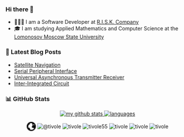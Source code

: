 ### Hi there 👋

- 👨🏻‍💻 I am a Software Developer at [R.I.S.K. Company](https://www.risk.az/)
- 🎓 I am studying Applied Mathematics and Computer Science at the [Lomonosov Moscow State University](https://www.msu.ru/)

### 📑 Latest Blog Posts

<!-- BLOG-POST-LIST:START -->
- [Satellite Navigation](https://tivole.github.io/math/satellite/navigation/2020/09/14/satellite-navigation.html)
- [Serial Peripheral Interface](https://tivole.github.io/robotics/arduino/electronics/2020/04/02/serial-peripheral-interface.html)
- [Universal Asynchronous Transmitter Receiver](https://tivole.github.io/robotics/arduino/electronics/2020/04/02/universal-asynchronous-transmitter-receiver.html)
- [Inter-Integrated Circuit](https://tivole.github.io/robotics/arduino/electronics/2020/04/02/inter-integrated-circuit.html)
<!-- BLOG-POST-LIST:END -->

### 📊 GitHub Stats

<!-- status codes -->
<a align="center" href="https://tivole.github.io">
    <p align="center">
    <img src="https://github-readme-stats.vercel.app/api?username=tivole&show_icons=true&count_private=true" alt="my github stats" width="420"/>&nbsp;<img src="https://github-readme-stats.vercel.app/api/top-langs/?username=tivole&layout=compact" alt="languages" height="165">
    </p>
</a>

<!-- websites and link -->
<p align="center">
<a href="https://tivole.github.io" target="blank" style="text-decoration:none;">
<img align="center" src="https://raw.githubusercontent.com/iconic/open-iconic/master/svg/globe.svg" alt="@tivole" height="25" width="25" />
</a>
<a href="https://medium.com/@tivole" target="blank" style="text-decoration:none;">
<img align="center" src="https://cdn.jsdelivr.net/npm/simple-icons@3.0.1/icons/medium.svg" alt="@tivole" height="25" width="25" />
</a>
<a href="https://linkedin.com/in/tivole" target="blank" style="text-decoration:none;">
<img align="center" src="https://cdn.jsdelivr.net/npm/simple-icons@3.0.1/icons/linkedin.svg" alt="tivole" height="25" width="25" />
</a>
<a href="https://twitter.com/tivole55" target="blank" style="text-decoration:none;">
<img align="center" src="https://cdn.jsdelivr.net/npm/simple-icons@3.0.1/icons/twitter.svg" alt="tivole55" height="25" width="25" />
</a>
<a href="https://github.com/tivole" target="blank" style="text-decoration:none;">
<img align="center" src="https://cdn.jsdelivr.net/npm/simple-icons@3.0.1/icons/github.svg" alt="tivole" height="25" width="25" />
</a>
<a href="https://gitlab.com/tivole" target="blank" style="text-decoration:none;">
<img align="center" src="https://cdn.jsdelivr.net/npm/simple-icons@3.0.1/icons/gitlab.svg" alt="tivole" height="25" width="25" />
</a>
<a href="https://t.me/tivole" target="blank" style="text-decoration:none;">
<img align="center" src="https://cdn.jsdelivr.net/npm/simple-icons@3.0.1/icons/telegram.svg" alt="tivole" height="25" width="25" />
</a>
</p>